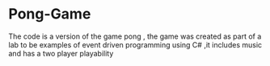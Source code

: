 # Pong-Game
The code is a version of the game pong , the game was created as part of a lab to be examples of event driven programming using C# ,it includes music and has a two player playability
